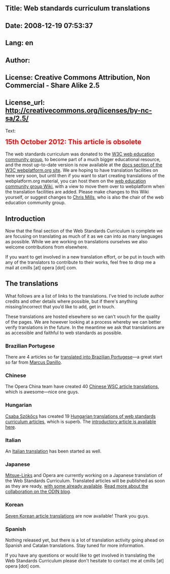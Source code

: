 Title: Web standards curriculum translations
----
Date: 2008-12-19 07:53:37
----
Lang: en
----
Author: 
----
License: Creative Commons Attribution, Non Commercial - Share Alike 2.5
----
License_url: http://creativecommons.org/licenses/by-nc-sa/2.5/
----
Text:

<div class="note">

<h2 style="color:red;font-weight:bold;padding-top:0;margin-top:0;">15th October 2012: This article is obsolete</h2>

<p>The web standards curriculum was donated to the <a href="http://www.w3.org/community/webed/">W3C web education community group</a>, to become part of a much bigger educational resource, and the most up-to-date version is now available at the <a href="http://docs.webplatform.org/wiki/Main_Page">docs section of the W3C webplatform.org site</a>. We are hoping to have translation facilities on here very soon, but until then if you want to start creating translations of the webplatform.org material, you can host them on the <a href="http://www.w3.org/community/webed/wiki/Main_Page">web education community group Wiki</a>, with a view to move them over to webplatform when the translation facilities are added. Please make changes to this Wiki yourself, or suggest changes to <a href="mailto:cmills@opera.com">Chris Mills</a>, who is also the chair of the web education community group.</p>
</div>

<h2>Introduction</h2>

<p>Now that the final section of the Web Standards Curriculum is complete we are focusing on translating as much of it as we can into as many languages as possible. While we are working on translations ourselves we also welcome contributions from elsewhere.</p>

<p>If you want to get involved in a new translation effort, or be put in touch with any of the translators to contribute to their works, feel free to drop me a mail at cmills [at] opera [dot] com.</p> 

<h2>The translations</h2>

<p>What follows are a list of links to the translations. I’ve tried to include author credits and other details where possible, but if there&#39;s anything missing/incorrect that you’d like to add, get in touch.</p>

<p>These translations are hosted elsewhere so we can&#39;t vouch for the quality of the pages. We are however looking at a process whereby we can better verify translations in the future. In the meantime we ask that translations are as accessible and faithful to web standards as possible.</p>

<h3>Brazilian Portugese</h3>

<p>There are 4 articles so far <a href="http://danillonunes.net/curriculo-dos-padroes-web/">translated into Brazilian Portugese</a>—a great start so far from <a href="http://my.opera.com/danillonunes/about/">Marcus Danillo</a>.</p>

<h3>Chinese</h3>

<p>The Opera China team have created 40 <a href="http://kb.operachina.com/wsc">Chinese WSC article translations</a>, which is awesome—nice one guys.</p>

<h3>Hungarian</h3>

<p><a href="http://my.opera.com/karaj/about/">Csaba Szökőcs</a> has created 19 <a href="http://webszabvany.blog.hu/2008/tartalomjegyzek_9">Hungarian translations of web standards curriculum articles</a>, which is superb. The <a href="http://webszabvany.blog.hu/2008/07/11/1_bevezeto_a_webes_szabvanyokba">introductory article is available here</a>.</p>

<h3>Italian</h3>
<p>An <a href="http://www.extrowebsite.com/web-standard/">Italian translation</a> has been started as well.</p>

<h3>Japanese</h3>

<p><a href="http://www.mitsue.co.jp/english/">Mitsue-Links</a> and Opera are currently working on a Japanese translation of the Web Standards Curriculum. Translated articles will be published as soon as they are ready, <a href="http://dev.opera.com/articles/view/1-introduction-to-the-web-standards-cur-ja/">with some already available</a>. <a href="http://my.opera.com/ODIN/blog/mitsue-links-wsc-japanese">Read more about the collaboration on the ODIN blog</a>.</p>

<h3>Korean</h3>
<p><a href="http://www.clearboth.org/1_introduction_to_the_web_standards_curriculum_table_of_contents/">Seven Korean article translations</a> are now available! Thank you guys.</p>

<h3>Spanish</h3>
<p>Nothing released yet, but there is a lot of translation activity going ahead on Spanish and Catalan translations. Stay tuned for more information.</p> 


<p class="comment">If you have any questions or would like to get involved in translating the Web Standards Curriculum please don&#39;t hesitate to contact me at cmills [at] opera [dot] com.</p>
